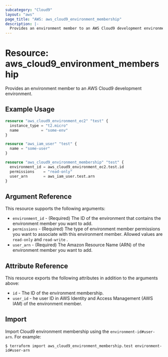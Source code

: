 ```yaml
---
subcategory: "Cloud9"
layout: "aws"
page_title: "AWS: aws_cloud9_environment_membership"
description: |-
  Provides an environment member to an AWS Cloud9 development environment.
---
```


# Resource: aws_cloud9_environment_membership

Provides an environment member to an AWS Cloud9 development environment.

## Example Usage

```terraform
resource "aws_cloud9_environment_ec2" "test" {
  instance_type = "t2.micro"
  name          = "some-env"
}

resource "aws_iam_user" "test" {
  name = "some-user"
}

resource "aws_cloud9_environment_membership" "test" {
  environment_id = aws_cloud9_environment_ec2.test.id
  permissions    = "read-only"
  user_arn       = aws_iam_user.test.arn
}
```

## Argument Reference

This resource supports the following arguments:

* `environment_id` - (Required) The ID of the environment that contains the environment member you want to add.
* `permissions` - (Required) The type of environment member permissions you want to associate with this environment member. Allowed values are `read-only` and `read-write` .
* `user_arn` - (Required) The Amazon Resource Name (ARN) of the environment member you want to add.

## Attribute Reference

This resource exports the following attributes in addition to the arguments above:

* `id` - The ID of the environment membership.
* `user_id` - he user ID in AWS Identity and Access Management (AWS IAM) of the environment member.

## Import

Import Cloud9 environment membership using the `environment-id#user-arn`. For example:

```
$ terraform import aws_cloud9_environment_membership.test environment-id#user-arn
```
